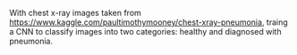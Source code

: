 With chest x-ray images taken from https://www.kaggle.com/paultimothymooney/chest-xray-pneumonia, traing a CNN to classify images into two categories: healthy and diagnosed with pneumonia. 

